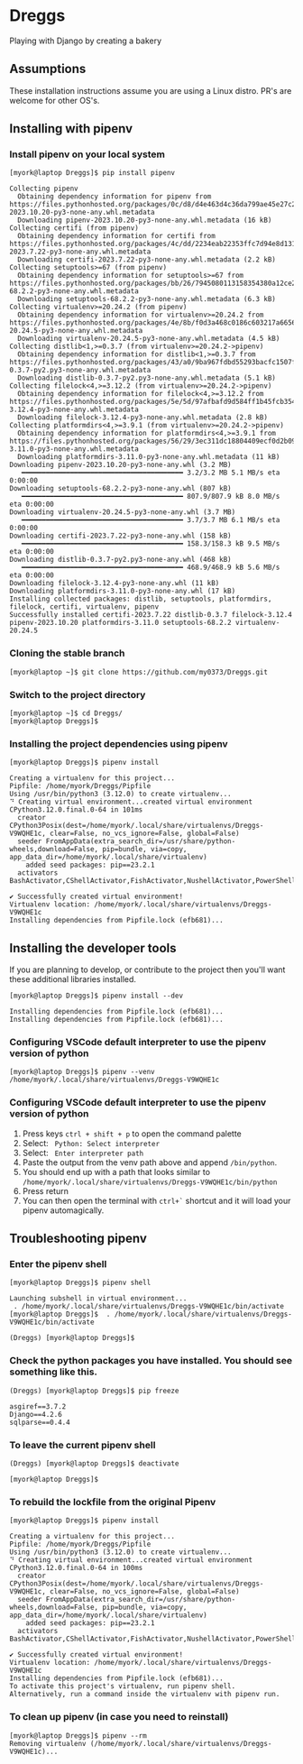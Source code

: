 # Dreggs
Playing with  Django by creating a bakery

## Assumptions
These installation instructions assume you are using a Linux distro.
PR's are welcome for other OS's.

## Installing with pipenv

### Install pipenv on your local system
```console
[myork@laptop Dreggs]$ pip install pipenv

Collecting pipenv
  Obtaining dependency information for pipenv from https://files.pythonhosted.org/packages/0c/d8/d4e463d4c36da799ae45e27c226f4dbd2d894c47ca67aeb6edfdb5103f86/pipenv-2023.10.20-py3-none-any.whl.metadata
  Downloading pipenv-2023.10.20-py3-none-any.whl.metadata (16 kB)
Collecting certifi (from pipenv)
  Obtaining dependency information for certifi from https://files.pythonhosted.org/packages/4c/dd/2234eab22353ffc7d94e8d13177aaa050113286e93e7b40eae01fbf7c3d9/certifi-2023.7.22-py3-none-any.whl.metadata
  Downloading certifi-2023.7.22-py3-none-any.whl.metadata (2.2 kB)
Collecting setuptools>=67 (from pipenv)
  Obtaining dependency information for setuptools>=67 from https://files.pythonhosted.org/packages/bb/26/7945080113158354380a12ce26873dd6c1ebd88d47f5bc24e2c5bb38c16a/setuptools-68.2.2-py3-none-any.whl.metadata
  Downloading setuptools-68.2.2-py3-none-any.whl.metadata (6.3 kB)
Collecting virtualenv>=20.24.2 (from pipenv)
  Obtaining dependency information for virtualenv>=20.24.2 from https://files.pythonhosted.org/packages/4e/8b/f0d3a468c0186c603217a6656ea4f49259630e8ed99558501d92f6ff7dc3/virtualenv-20.24.5-py3-none-any.whl.metadata
  Downloading virtualenv-20.24.5-py3-none-any.whl.metadata (4.5 kB)
Collecting distlib<1,>=0.3.7 (from virtualenv>=20.24.2->pipenv)
  Obtaining dependency information for distlib<1,>=0.3.7 from https://files.pythonhosted.org/packages/43/a0/9ba967fdbd55293bacfc1507f58e316f740a3b231fc00e3d86dc39bc185a/distlib-0.3.7-py2.py3-none-any.whl.metadata
  Downloading distlib-0.3.7-py2.py3-none-any.whl.metadata (5.1 kB)
Collecting filelock<4,>=3.12.2 (from virtualenv>=20.24.2->pipenv)
  Obtaining dependency information for filelock<4,>=3.12.2 from https://files.pythonhosted.org/packages/5e/5d/97afbafd9d584ff1b45fcb354a479a3609bd97f912f8f1f6c563cb1fae21/filelock-3.12.4-py3-none-any.whl.metadata
  Downloading filelock-3.12.4-py3-none-any.whl.metadata (2.8 kB)
Collecting platformdirs<4,>=3.9.1 (from virtualenv>=20.24.2->pipenv)
  Obtaining dependency information for platformdirs<4,>=3.9.1 from https://files.pythonhosted.org/packages/56/29/3ec311dc18804409ecf0d2b09caa976f3ae6215559306b5b530004e11156/platformdirs-3.11.0-py3-none-any.whl.metadata
  Downloading platformdirs-3.11.0-py3-none-any.whl.metadata (11 kB)
Downloading pipenv-2023.10.20-py3-none-any.whl (3.2 MB)
   ━━━━━━━━━━━━━━━━━━━━━━━━━━━━━━━━━━━━━━━━ 3.2/3.2 MB 5.1 MB/s eta 0:00:00
Downloading setuptools-68.2.2-py3-none-any.whl (807 kB)
   ━━━━━━━━━━━━━━━━━━━━━━━━━━━━━━━━━━━━━━━━ 807.9/807.9 kB 8.0 MB/s eta 0:00:00
Downloading virtualenv-20.24.5-py3-none-any.whl (3.7 MB)
   ━━━━━━━━━━━━━━━━━━━━━━━━━━━━━━━━━━━━━━━━ 3.7/3.7 MB 6.1 MB/s eta 0:00:00
Downloading certifi-2023.7.22-py3-none-any.whl (158 kB)
   ━━━━━━━━━━━━━━━━━━━━━━━━━━━━━━━━━━━━━━━━ 158.3/158.3 kB 9.5 MB/s eta 0:00:00
Downloading distlib-0.3.7-py2.py3-none-any.whl (468 kB)
   ━━━━━━━━━━━━━━━━━━━━━━━━━━━━━━━━━━━━━━━━ 468.9/468.9 kB 5.6 MB/s eta 0:00:00
Downloading filelock-3.12.4-py3-none-any.whl (11 kB)
Downloading platformdirs-3.11.0-py3-none-any.whl (17 kB)
Installing collected packages: distlib, setuptools, platformdirs, filelock, certifi, virtualenv, pipenv
Successfully installed certifi-2023.7.22 distlib-0.3.7 filelock-3.12.4 pipenv-2023.10.20 platformdirs-3.11.0 setuptools-68.2.2 virtualenv-20.24.5

```

### Cloning the stable branch
```console
[myork@laptop ~]$ git clone https://github.com/my0373/Dreggs.git
```
### Switch to the project directory

```console
[myork@laptop ~]$ cd Dreggs/
[myork@laptop Dreggs]$ 
```


### Installing the project dependencies using pipenv

```console
[myork@laptop Dreggs]$ pipenv install

Creating a virtualenv for this project...
Pipfile: /home/myork/Dreggs/Pipfile
Using /usr/bin/python3 (3.12.0) to create virtualenv...
⠙ Creating virtual environment...created virtual environment CPython3.12.0.final.0-64 in 101ms
  creator CPython3Posix(dest=/home/myork/.local/share/virtualenvs/Dreggs-V9WQHE1c, clear=False, no_vcs_ignore=False, global=False)
  seeder FromAppData(extra_search_dir=/usr/share/python-wheels,download=False, pip=bundle, via=copy, app_data_dir=/home/myork/.local/share/virtualenv)
    added seed packages: pip==23.2.1
  activators BashActivator,CShellActivator,FishActivator,NushellActivator,PowerShellActivator,PythonActivator

✔ Successfully created virtual environment!
Virtualenv location: /home/myork/.local/share/virtualenvs/Dreggs-V9WQHE1c
Installing dependencies from Pipfile.lock (efb681)...

```
## Installing the developer tools
If you are planning to develop, or contribute to the project then you'll want these additional libraries installed.
```console
[myork@laptop Dreggs]$ pipenv install --dev

Installing dependencies from Pipfile.lock (efb681)...
Installing dependencies from Pipfile.lock (efb681)...
```

### Configuring VSCode default interpreter to use the pipenv version of python
```console
[myork@laptop Dreggs]$ pipenv --venv
/home/myork/.local/share/virtualenvs/Dreggs-V9WQHE1c

```
### Configuring VSCode default interpreter to use the pipenv version of python
1. Press keys ``` ctrl + shift + p ``` to open the command palette
1. Select: ``` Python: Select interpreter```
1. Select: ``` Enter interpreter path```
1. Paste the output from the venv path above and append ```/bin/python```. 
1. You should end up with a path that looks similar to ```/home/myork/.local/share/virtualenvs/Dreggs-V9WQHE1c/bin/python```
1. Press return
1. You can then open the terminal with ``` ctrl+` ``` shortcut and it will load your pipenv automagically. 


## Troubleshooting pipenv

### Enter the pipenv shell
```console
[myork@laptop Dreggs]$ pipenv shell

Launching subshell in virtual environment...
 . /home/myork/.local/share/virtualenvs/Dreggs-V9WQHE1c/bin/activate
[myork@laptop Dreggs]$  . /home/myork/.local/share/virtualenvs/Dreggs-V9WQHE1c/bin/activate

(Dreggs) [myork@laptop Dreggs]$ 
```

### Check the python packages you have installed. You should see something like this.
```console
(Dreggs) [myork@laptop Dreggs]$ pip freeze

asgiref==3.7.2
Django==4.2.6
sqlparse==0.4.4
```


### To leave the current pipenv shell

```console
(Dreggs) [myork@laptop Dreggs]$ deactivate

[myork@laptop Dreggs]$
```

### To rebuild the lockfile from the original Pipenv
```console
[myork@laptop Dreggs]$ pipenv install

Creating a virtualenv for this project...
Pipfile: /home/myork/Dreggs/Pipfile
Using /usr/bin/python3 (3.12.0) to create virtualenv...
⠙ Creating virtual environment...created virtual environment CPython3.12.0.final.0-64 in 100ms
  creator CPython3Posix(dest=/home/myork/.local/share/virtualenvs/Dreggs-V9WQHE1c, clear=False, no_vcs_ignore=False, global=False)
  seeder FromAppData(extra_search_dir=/usr/share/python-wheels,download=False, pip=bundle, via=copy, app_data_dir=/home/myork/.local/share/virtualenv)
    added seed packages: pip==23.2.1
  activators BashActivator,CShellActivator,FishActivator,NushellActivator,PowerShellActivator,PythonActivator

✔ Successfully created virtual environment!
Virtualenv location: /home/myork/.local/share/virtualenvs/Dreggs-V9WQHE1c
Installing dependencies from Pipfile.lock (efb681)...
To activate this project's virtualenv, run pipenv shell.
Alternatively, run a command inside the virtualenv with pipenv run.
```

### To clean up pipenv (in case you need to reinstall)
```console
[myork@laptop Dreggs]$ pipenv --rm
Removing virtualenv (/home/myork/.local/share/virtualenvs/Dreggs-V9WQHE1c)...
```
